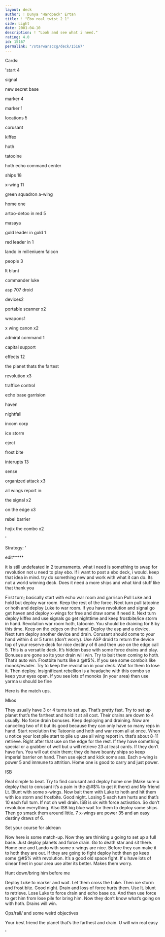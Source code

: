 ```yaml
---
layout: deck
author: ! Dunya "Hardpack" Ertan
title: ! "Ebo real twist 2 1"
side: Light
date: 2001-04-10
description: ! "Look and see what i need."
rating: 4.0
id: 15167
permalink: "/starwarsccg/deck/15167"
---
```

Cards: 

'start 4


signal

new secret base

marker 4

marker 1


locations 5

corusant

kiffex

hoth

tatooine

hoth echo command center


ships 18


x-wing 11

green squadron a-wing

home one

artoo-detoo in red 5

masaya

gold leader in gold 1

red leader in 1

lando in milleniuem falcon


people 3

lt blunt

commander luke

asp 707 droid


devices2

portable scanner x2


weapons1

x wing canon x2


admiral command 1

capital support


effects 12

the planet thats the fartest

revolution x3

traffice control

echo base garrision

haven

nightfall

incom corp

ice storm

eject

frost bite


interupts 13

sense

organized attack x3

all wings report in

the signal x2

on the edge x3

rebel barrier

hojix the combo x2



'

Strategy: '

edit*****

it is still undefeated in 2 tournaments. what i need is something to swap for revolution not u need to play ebo. If i want to post a ebo deck, i would. keep that idea in mind. try do something new and work with what it can do. Its not a world winning deck. Does it need a more ships and what kind stuff like that thank you   


First turn; basically start with echo war room and garrison Pull Luke and hold but deploy war room. Keep the rest of the force. Next turn pull tatooine or hoth and deploy Luke to war room. If you have revolution and signal go get haven and deploy x-wings for free and draw some if need it. Next turn deploy kiffex and use signals go get nighttime and keep frostbite/ice storm in hand. Revolution war room hoth, tatoonie. You should be draining for 8 by this time. Keep on the edges on the hand. Deploy the asp and a device. Next turn deploy another device and drain. Corusant should come to your hand within 4 or 5 turns (don’t worry). Use ASP droid to return the device top of your reserve deck for nice destiny of 6 and then use on the edge call 5. This is a versatile deck. It’s hidden base with some force drains and play. Bonuses are gone so its your drain will win. Try to bait them coming to hoth. That’s auto win. Frostbite hurts like a @#$%. If you see some combo’s like monok/evader. Try to keep the revolution in your deck. Wait for them to lose it. Then deploy. Insignificant rebellion is a headache with this combo so keep your eyes open. If you see lots of monoks (in your area) then use yarma u should be fine 

Here is the match ups. 


Mkos

They usually have 3 or 4 turns to set up. That’s pretty fast. Try to set up planet that’s the farthest and hold it at all cost. Their drains are down to 4 usually. No force drain bonuses. Keep deploying and draining. Now are canceling two of it but its good because they can only have so many reps in hand. Start revolution the Tatoonie and hoth and war room all at once. When u notice your lost pile start to pile up use all wing report in. that’s about 8-11 retrieve. Right after that use on the edge for the rest. If they have something special or a grabber of well but u will retrieve 23 at least cards. If they don’t have fun. You will out drain them; they do have bounty ships so keep imperial barrier on hand. Then use eject and kick some ass. Each x-wing is power 5 and immune to attrition. Home one is good to carry and just power.


ISB

Real simple to beat. Try to find corusant and deploy home one (Make sure u deploy that to corusant it’s a pain in the @#$% to get it there) and My friend Lt. Blunt with some x-wings. Now bait them with Luke to hoth and hit them with ice storm and frostbite. Good night. Losing 5 each turn hurts and that’s 10 each full turn. If not oh well drain. ISB is ok with force activation. So don’t revolution everything. Also ISB big blue wait for them to deploy some ships. Then go smack them around little. 7 x-wings are power 35 and an easy destiny draws of 6.   


Set your course for aldrean

Now here is some match-up. Now they are thinking u going to set up a full base. Just deploy planets and force drain. Go to death star and sit there. Home one and Lando with some x-wings are nice. Before they can make it to hoth they are out. If they are going to fight deploy hoth then go keep some @#$% with revolution. It’s a good old space fight. If u have lots of sinear fleet in your area use alter its better. Makes them worry.  


Hunt down/bring him before me

Deploy Luke to marker and wait. Let them cross the Luke. Then ice storm and frost bite. Good night. Drain and loss of force hurts them. Use lt. blunt to retrieve. Lose Luke to force drain and echo base op. And then use force to get him from lose pile for bring him. Now they don’t know what’s going on with hoth. Drains will win.


Ops/rail/ and some weird objectives

Your best friend the planet that’s the farthest and drain. U will win real easy

'
